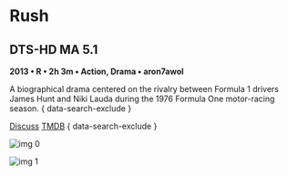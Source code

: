 # Rush

## DTS-HD MA 5.1

**2013 • R • 2h 3m • Action, Drama • aron7awol**

A biographical drama centered on the rivalry between Formula 1 drivers James Hunt and Niki Lauda during the 1976 Formula One motor-racing season.
{ data-search-exclude }

[Discuss](https://www.avsforum.com/threads/bass-eq-for-filtered-movies.2995212/post-56917654)  [TMDB](https://www.themoviedb.org/movie/96721)
{ data-search-exclude }

![img 0](https://i.imgur.com/qsDDcjF.jpg)

![img 1](https://i.imgur.com/8dCEpeR.png)

